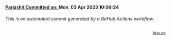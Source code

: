 **[Parixshit Committed on: ](https://github.com/Parixshit/AutoCommit/commit/4d9312fb45760ec40e50bd56f1ab642914bbddb4) Mon, 03 Apr 2023 10:06:24** <!-- 055b8559c9623031dbd7af0f174c5fbc521f2051 -->

###### This is an automated commit generated by a GitHub Actions workflow.

<div align="right"><sub><sup><a href="https://github.com/Parixshit/AutoCommit.git">Read me</a></sup></sub></div>
